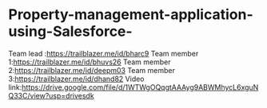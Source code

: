 # Property-management-application-using-Salesforce-

 Team lead :https://trailblazer.me/id/bharc9
 Team member 1:https://trailblazer.me/id/bhuvs26
 Team member 2:https://trailblazer.me/id/deepm03
 Team member 3:https://trailblazer.me/id/dhand82
 Video link:https://drive.google.com/file/d/1WTWgOQqgtAAAyg9ABWMhycL6xguNQ33C/view?usp=drivesdk
